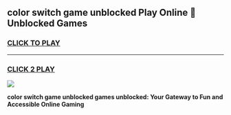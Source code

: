 
## color switch game unblocked Play Online 👋 Unblocked Games
<h3>
<a href="https://premium.freeplayer.one?title=color_switch_game_unblocked&ref=19F">CLICK TO PLAY</a></h3>
<hr>

<h3>
<a href="https://premium.freeplayer.one?title=color_switch_game_unblocked&ref=19F">CLICK 2 PLAY</a>
  
</h3>

<a href="https://premium.freeplayer.one?title=color_switch_game_unblocked&ref=19F"><img src="https://clearcache.store/games.png"></a>


**color switch game unblocked games unblocked: Your Gateway to Fun and Accessible Online Gaming**
